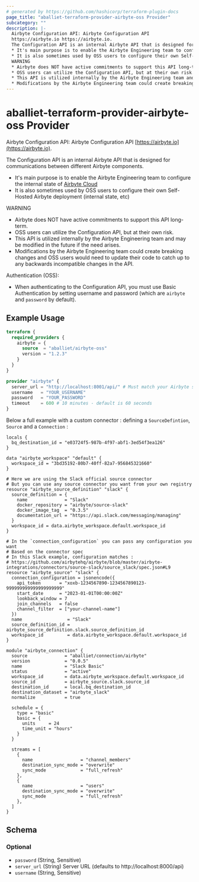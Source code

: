 ```yaml
---
# generated by https://github.com/hashicorp/terraform-plugin-docs
page_title: "aballiet-terraform-provider-airbyte-oss Provider"
subcategory: ""
description: |-
  Airbyte Configuration API: Airbyte Configuration API
  https://airbyte.io https://airbyte.io.
  The Configuration API is an internal Airbyte API that is designed for communications between different Airbyte components.
  * It's main purpose is to enable the Airbyte Engineering team to configure the internal state of Airbyte Cloud https://airbyte.com/airbyte-cloud
  * It is also sometimes used by OSS users to configure their own Self-Hosted Airbyte deployment (internal state, etc)
  WARNING
  * Airbyte does NOT have active commitments to support this API long-term.
  * OSS users can utilize the Configuration API, but at their own risk.
  * This API is utilized internally by the Airbyte Engineering team and may be modified in the future if the need arises.
  * Modifications by the Airbyte Engineering team could create breaking changes and OSS users would need to update their code to catch up to any backwards incompatible changes in the API.
---
```


# aballiet-terraform-provider-airbyte-oss Provider

Airbyte Configuration API: Airbyte Configuration API
[https://airbyte.io](https://airbyte.io).

The Configuration API is an internal Airbyte API that is designed for communications between different Airbyte components.
* It's main purpose is to enable the Airbyte Engineering team to configure the internal state of [Airbyte Cloud](https://airbyte.com/airbyte-cloud)
* It is also sometimes used by OSS users to configure their own Self-Hosted Airbyte deployment (internal state, etc)

WARNING
* Airbyte does NOT have active commitments to support this API long-term.
* OSS users can utilize the Configuration API, but at their own risk.
* This API is utilized internally by the Airbyte Engineering team and may be modified in the future if the need arises.
* Modifications by the Airbyte Engineering team could create breaking changes and OSS users would need to update their code to catch up to any backwards incompatible changes in the API.

Authentication (OSS):
* When authenticating to the Configuration API, you must use Basic Authentication by setting username and password (which are `airbyte` and `password` by default).

## Example Usage

```terraform
terraform {
  required_providers {
    airbyte = {
      source  = "aballiet/airbyte-oss"
      version = "1.2.3"
    }
  }
}

provider "airbyte" {
  server_url = "http://localhost:8001/api/" # Must match your Airbyte server endpoint (airbyte-server-svc on k8s)
  username   = "YOUR_USERNAME"
  password   = "YOUR_PASSWORD"
  timeout    = 600 # 10 minutes - default is 60 seconds
}
```

Below a full example with a custom connector : defining a `SourceDefintion`, `Source` and a `Connection` :

```hcl
locals {
  bq_destination_id = "e03724f5-987b-4f97-abf1-3ed54f3ea126"
}

data "airbyte_workspace" "default" {
  workspace_id = "3bd35192-80b7-40ff-82a7-956845321660"
}

# Here we are using the Slack official source connector
# But you can use any source connector you want from your own registry
resource "airbyte_source_definition" "slack" {
  source_definition = {
    name              = "Slack"
    docker_repository = "airbyte/source-slack"
    docker_image_tag  = "0.3.5"
    documentation_url = "https://api.slack.com/messaging/managing"
  }
  workspace_id = data.airbyte_workspace.default.workspace_id
}

# In the `connection_configuration` you can pass any configuration you want
# Based on the connector spec
# In this Slack example, configuration matches :
# https://github.com/airbytehq/airbyte/blob/master/airbyte-integrations/connectors/source-slack/source_slack/spec.json#L9
resource "airbyte_source" "slack" {
  connection_configuration = jsonencode({
    api_token       = "xoxb-1234567890-1234567890123-999999999999999999999"
    start_date      = "2023-01-01T00:00:00Z"
    lookback_window = 7
    join_channels   = false
    channel_filter  = ["your-channel-name"]
  })
  name                 = "Slack"
  source_definition_id = airbyte_source_definition.slack.source_definition_id
  workspace_id         = data.airbyte_workspace.default.workspace_id
}

module "airbyte_connection" {
  source              = "aballiet/connection/airbyte"
  version             = "0.0.5"
  name                = "Slack Basic"
  status              = "active"
  workspace_id        = data.airbyte_workspace.default.workspace_id
  source_id           = airbyte_source.slack.source_id
  destination_id      = local.bq_destination_id
  destination_dataset = "airbyte_slack"
  normalize           = true

  schedule = {
    type = "basic"
    basic = {
      units     = 24
      time_unit = "hours"
    }
  }

  streams = [
    {
      name                  = "channel_members"
      destination_sync_mode = "overwrite"
      sync_mode             = "full_refresh"
    },
    {
      name                  = "users"
      destination_sync_mode = "overwrite"
      sync_mode             = "full_refresh"
    },
  ]
}
```

<!-- schema generated by tfplugindocs -->
## Schema

### Optional

- `password` (String, Sensitive)
- `server_url` (String) Server URL (defaults to http://localhost:8000/api)
- `username` (String, Sensitive)
